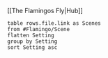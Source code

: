 
[[The Flamingos Fly|Hub]]
```dataview
table rows.file.link as Scenes
from #Flamingo/Scene 
flatten Setting
group by Setting 
sort Setting asc
```
